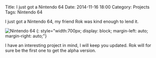 ﻿Title: I just got a Nintendo 64
Date: 2014-11-16 18:00
Category: Projects
Tags: Nintendo 64

I just got a Nintendo 64, my friend Rok was kind enough to lend it.


![Nintendo 64]({filename}/images/N64.png)
{: style="width:700px; display: block; margin-left: auto; margin-right: auto;"}


I have an interesting project in mind, I will keep you updated.
Rok will for sure be the first one to get the alpha version.
